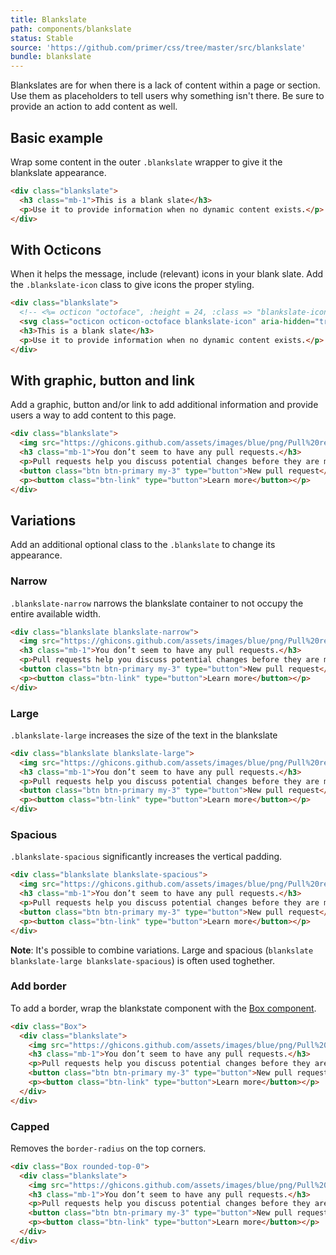 ```yaml
---
title: Blankslate
path: components/blankslate
status: Stable
source: 'https://github.com/primer/css/tree/master/src/blankslate'
bundle: blankslate
---
```


Blankslates are for when there is a lack of content within a page or section. Use them as placeholders to tell users why something isn't there. Be sure to provide an action to add content as well.

## Basic example

Wrap some content in the outer `.blankslate` wrapper to give it the blankslate appearance.

```html live
<div class="blankslate">
  <h3 class="mb-1">This is a blank slate</h3>
  <p>Use it to provide information when no dynamic content exists.</p>
</div>
```

## With Octicons

When it helps the message, include (relevant) icons in your blank slate. Add the `.blankslate-icon` class to give icons the proper styling.

```html live
<div class="blankslate">
  <!-- <%= octicon "octoface", :height = 24, :class => "blankslate-icon" %> -->
  <svg class="octicon octicon-octoface blankslate-icon" aria-hidden="true" xmlns="http://www.w3.org/2000/svg" viewBox="0 0 24 24" width="24" height="24"><path d="M7.75 11c-.69 0-1.25.56-1.25 1.25v1.5a1.25 1.25 0 102.5 0v-1.5C9 11.56 8.44 11 7.75 11zm1.27 4.5a.469.469 0 01.48-.5h5a.47.47 0 01.48.5c-.116 1.316-.759 2.5-2.98 2.5s-2.864-1.184-2.98-2.5zm7.23-4.5c-.69 0-1.25.56-1.25 1.25v1.5a1.25 1.25 0 102.5 0v-1.5c0-.69-.56-1.25-1.25-1.25z"></path><path fill-rule="evenodd" d="M21.255 3.82a1.725 1.725 0 00-2.141-1.195c-.557.16-1.406.44-2.264.866-.78.386-1.647.93-2.293 1.677A18.442 18.442 0 0012 5c-.93 0-1.784.059-2.569.17-.645-.74-1.505-1.28-2.28-1.664a13.876 13.876 0 00-2.265-.866 1.725 1.725 0 00-2.141 1.196 23.645 23.645 0 00-.69 3.292c-.125.97-.191 2.07-.066 3.112C1.254 11.882 1 13.734 1 15.527 1 19.915 3.13 23 12 23c8.87 0 11-3.053 11-7.473 0-1.794-.255-3.647-.99-5.29.127-1.046.06-2.15-.066-3.125a23.652 23.652 0 00-.689-3.292zM20.5 14c.5 3.5-1.5 6.5-8.5 6.5s-9-3-8.5-6.5c.583-4 3-6 8.5-6s7.928 2 8.5 6z"></path></svg>
  <h3>This is a blank slate</h3>
  <p>Use it to provide information when no dynamic content exists.</p>
</div>
```

## With graphic, button and link

Add a graphic, button and/or link to add additional information and provide users a way to add content to this page.

```html live
<div class="blankslate">
  <img src="https://ghicons.github.com/assets/images/blue/png/Pull%20request.png" alt="" class="mb-3" />
  <h3 class="mb-1">You don’t seem to have any pull requests.</h3>
  <p>Pull requests help you discuss potential changes before they are merged into the base branch.</p>
  <button class="btn btn-primary my-3" type="button">New pull request</button>
  <p><button class="btn-link" type="button">Learn more</button></p>
</div>
```

## Variations

Add an additional optional class to the `.blankslate` to change its appearance.

### Narrow

`.blankslate-narrow` narrows the blankslate container to not occupy the entire available width.

```html live
<div class="blankslate blankslate-narrow">
  <img src="https://ghicons.github.com/assets/images/blue/png/Pull%20request.png" alt="" class="mb-3" />
  <h3 class="mb-1">You don’t seem to have any pull requests.</h3>
  <p>Pull requests help you discuss potential changes before they are merged into the base branch.</p>
  <button class="btn btn-primary my-3" type="button">New pull request</button>
  <p><button class="btn-link" type="button">Learn more</button></p>
</div>
```

### Large

`.blankslate-large` increases the size of the text in the blankslate

```html live
<div class="blankslate blankslate-large">
  <img src="https://ghicons.github.com/assets/images/blue/png/Pull%20request.png" alt="" class="mb-3" />
  <h3 class="mb-1">You don’t seem to have any pull requests.</h3>
  <p>Pull requests help you discuss potential changes before they are merged into the base branch.</p>
  <button class="btn btn-primary my-3" type="button">New pull request</button>
  <p><button class="btn-link" type="button">Learn more</button></p>
</div>
```

### Spacious

`.blankslate-spacious` significantly increases the vertical padding.

```html live
<div class="blankslate blankslate-spacious">
  <img src="https://ghicons.github.com/assets/images/blue/png/Pull%20request.png" alt="" class="mb-3" />
  <h3 class="mb-1">You don’t seem to have any pull requests.</h3>
  <p>Pull requests help you discuss potential changes before they are merged into the base branch.</p>
  <button class="btn btn-primary my-3" type="button">New pull request</button>
  <p><button class="btn-link" type="button">Learn more</button></p>
</div>
```

**Note**: It's possible to combine variations. Large and spacious (`blankslate blankslate-large blankslate-spacious`) is often used toghether. 

### Add border

To add a border, wrap the blankstate component with the [Box component](/components/box).

```html live
<div class="Box">
  <div class="blankslate">
    <img src="https://ghicons.github.com/assets/images/blue/png/Pull%20request.png" alt="" class="mb-3" />
    <h3 class="mb-1">You don’t seem to have any pull requests.</h3>
    <p>Pull requests help you discuss potential changes before they are merged into the base branch.</p>
    <button class="btn btn-primary my-3" type="button">New pull request</button>
    <p><button class="btn-link" type="button">Learn more</button></p>
  </div>
</div>
```

### Capped

Removes the `border-radius` on the top corners.

```html live
<div class="Box rounded-top-0">
  <div class="blankslate">
    <img src="https://ghicons.github.com/assets/images/blue/png/Pull%20request.png" alt="" class="mb-3" />
    <h3 class="mb-1">You don’t seem to have any pull requests.</h3>
    <p>Pull requests help you discuss potential changes before they are merged into the base branch.</p>
    <button class="btn btn-primary my-3" type="button">New pull request</button>
    <p><button class="btn-link" type="button">Learn more</button></p>
  </div>
</div>
```
